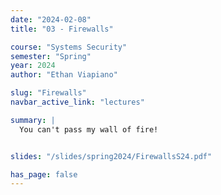```yaml
---
date: "2024-02-08"
title: "03 - Firewalls"

course: "Systems Security"
semester: "Spring"
year: 2024
author: "Ethan Viapiano"

slug: "Firewalls"
navbar_active_link: "lectures"

summary: |
  You can't pass my wall of fire!


slides: "/slides/spring2024/FirewallsS24.pdf"

has_page: false
---
```


